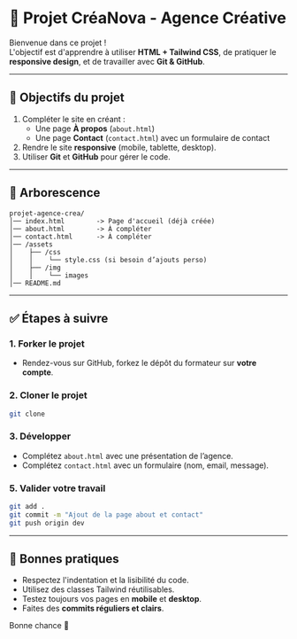 # 🚀 Projet CréaNova - Agence Créative

Bienvenue dans ce projet !  
L'objectif est d'apprendre à utiliser **HTML + Tailwind CSS**, de pratiquer le **responsive design**, et de travailler avec **Git & GitHub**.

---

## 🎯 Objectifs du projet
1. Compléter le site en créant :
   - Une page **À propos** (`about.html`)
   - Une page **Contact** (`contact.html`) avec un formulaire de contact
2. Rendre le site **responsive** (mobile, tablette, desktop).
3. Utiliser **Git** et **GitHub** pour gérer le code.

---

## 📂 Arborescence
```
projet-agence-crea/
│── index.html        -> Page d'accueil (déjà créée)
│── about.html        -> À compléter
│── contact.html      -> À compléter
│── /assets
│    ├── /css
│    │    └── style.css (si besoin d’ajouts perso)
│    ├── /img
│    │    └── images
│── README.md
```

---

## ✅ Étapes à suivre

### 1. Forker le projet
- Rendez-vous sur GitHub, forkez le dépôt du formateur sur **votre compte**.

### 2. Cloner le projet
```bash
git clone 
```

### 3. Développer
- Complétez `about.html` avec une présentation de l’agence.
- Complétez `contact.html` avec un formulaire (nom, email, message).

### 5. Valider votre travail
```bash
git add .
git commit -m "Ajout de la page about et contact"
git push origin dev
```

---

## 🌟 Bonnes pratiques
- Respectez l'indentation et la lisibilité du code.
- Utilisez des classes Tailwind réutilisables.
- Testez toujours vos pages en **mobile** et **desktop**.
- Faites des **commits réguliers et clairs**.

Bonne chance 🚀
